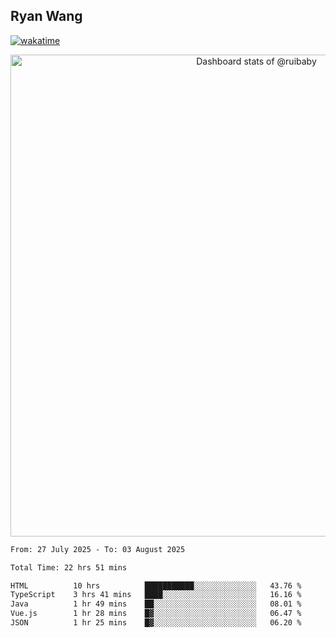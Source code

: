 ## Ryan Wang

[![wakatime](https://wakatime.com/badge/user/6f4ce45f-b03c-4eb3-b701-4b95e0885d94.svg)](https://wakatime.com/@6f4ce45f-b03c-4eb3-b701-4b95e0885d94)

<!-- Copy-paste in your Readme.md file -->

<a href="https://next.ossinsight.io/widgets/official/compose-user-dashboard-stats?user_id=21301288" target="_blank" style="display: block" align="center">
  <picture>
    <source media="(prefers-color-scheme: dark)" srcset="https://next.ossinsight.io/widgets/official/compose-user-dashboard-stats/thumbnail.png?user_id=21301288&image_size=auto&color_scheme=dark" width="771" height="auto">
    <img alt="Dashboard stats of @ruibaby" src="https://next.ossinsight.io/widgets/official/compose-user-dashboard-stats/thumbnail.png?user_id=21301288&image_size=auto&color_scheme=light" width="771" height="auto">
  </picture>
</a>

<!-- Made with [OSS Insight](https://ossinsight.io/) -->


<!--START_SECTION:waka-->

```txt
From: 27 July 2025 - To: 03 August 2025

Total Time: 22 hrs 51 mins

HTML          10 hrs          ███████████░░░░░░░░░░░░░░   43.76 %
TypeScript    3 hrs 41 mins   ████░░░░░░░░░░░░░░░░░░░░░   16.16 %
Java          1 hr 49 mins    ██░░░░░░░░░░░░░░░░░░░░░░░   08.01 %
Vue.js        1 hr 28 mins    █▓░░░░░░░░░░░░░░░░░░░░░░░   06.47 %
JSON          1 hr 25 mins    █▓░░░░░░░░░░░░░░░░░░░░░░░   06.20 %
```

<!--END_SECTION:waka-->
